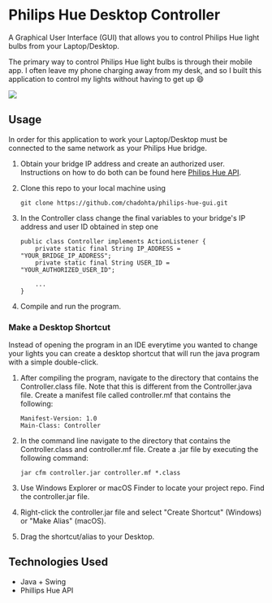 # Philips Hue Desktop Controller

A Graphical User Interface (GUI) that allows you to control Philips Hue 
light bulbs from your Laptop/Desktop.

The primary way to control Philips Hue light bulbs is through their mobile app.
I often leave my phone charging away from my desk, and so I built this application 
to control my lights without having to get up 😄

![](demo.gif)

## Usage

In order for this application to work your Laptop/Desktop must be connected to the same
network as your Philips Hue bridge.

1. Obtain your bridge IP address and create an authorized user. Instructions on how to do 
both can be found here [Philips Hue API](https://developers.meethue.com/develop/get-started-2/).
   
2. Clone this repo to your local machine using
    ```
    git clone https://github.com/chadohta/philips-hue-gui.git
    ```
   
3. In the Controller class change the final variables to your bridge's IP address and user ID obtained in step one
    ```
    public class Controller implements ActionListener {
        private static final String IP_ADDRESS = "YOUR_BRIDGE_IP_ADDRESS";
        private static final String USER_ID = "YOUR_AUTHORIZED_USER_ID";
        
        ...
    }
    ```
4. Compile and run the program.

### Make a Desktop Shortcut

Instead of opening the program in an IDE everytime you wanted to change your lights you can create 
a desktop shortcut that will run the java program with a simple double-click.

1. After compiling the program, navigate to the directory that contains the Controller.class file. Note that
   this is different from the Controller.java file. Create a manifest file called controller.mf that contains 
   the following:
   ```
   Manifest-Version: 1.0
   Main-Class: Controller
   ```

2. In the command line navigate to the directory that contains the Controller.class and controller.mf file.
Create a .jar file by executing the following command:
   ```
   jar cfm controller.jar controller.mf *.class
   
   ```

3. Use Windows Explorer or macOS Finder to locate your project repo. Find the controller.jar file. 
   
4. Right-click the controller.jar file and select "Create Shortcut" (Windows) or "Make Alias" (macOS).

5. Drag the shortcut/alias to your Desktop.

## Technologies Used

* Java + Swing
* Phillips Hue API
